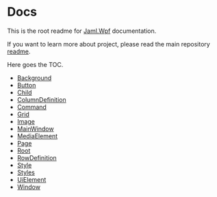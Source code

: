 # Docs

This is the root readme for [Jaml.Wpf](../) documentation.

If you want to learn more about project, please read the main repository [readme](../../README.md).

Here goes the TOC.

- [Background](Background.md)
- [Button](Button.md)
- [Child](Child.md)
- [ColumnDefinition](ColumnDefinition.md)
- [Command](Command.md)
- [Grid](Grid.md)
- [Image](Image.md)
- [MainWindow](MainWindow.md)
- [MediaElement](MediaElement.md)
- [Page](Page.md)
- [Root](Root.md)
- [RowDefinition](RowDefinition.md)
- [Style](Style.md)
- [Styles](Styles.md)
- [UiElement](UiElement.md)
- [Window](Window.md)

